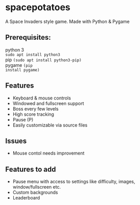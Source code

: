 # spacepotatoes

A Space Invaders style game.
Made with Python & Pygame 

## Prerequisites:

python 3<br> <code>sudo apt install python3</code><br>
pip <code>(sudo apt install python3-pip)</code><br>
pygame <code>(pip install pygame)</code>

## Features

* Keyboard & mouse controls
* Windowed and fullscreen support
* Boss every few levels
* High score tracking
* Pause (P) 
* Easily customizable via source files

## Issues

* Mouse contol needs improvement

## Features to add 

* Pause menu with access to settings like difficulty, images, window/fullscreen etc.
* Custom backgrounds
* Leaderboard

